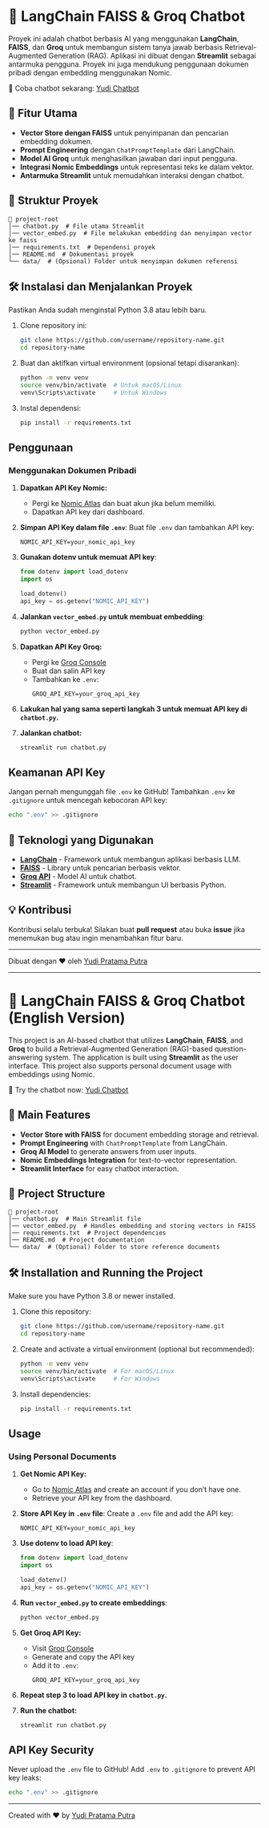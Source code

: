 # 📌 LangChain FAISS & Groq Chatbot

Proyek ini adalah chatbot berbasis AI yang menggunakan **LangChain**, **FAISS**, dan **Groq** untuk membangun sistem tanya jawab berbasis Retrieval-Augmented Generation (RAG). Aplikasi ini dibuat dengan **Streamlit** sebagai antarmuka pengguna.
Proyek ini juga mendukung penggunaan dokumen pribadi dengan embedding menggunakan Nomic.

🔗 Coba chatbot sekarang: [Yudi Chatbot](https://yudichatbot.streamlit.app/)

## 🚀 Fitur Utama
- **Vector Store dengan FAISS** untuk penyimpanan dan pencarian embedding dokumen.
- **Prompt Engineering** dengan `ChatPromptTemplate` dari LangChain.
- **Model AI Groq** untuk menghasilkan jawaban dari input pengguna.
- **Integrasi Nomic Embeddings** untuk representasi teks ke dalam vektor.
- **Antarmuka Streamlit** untuk memudahkan interaksi dengan chatbot.

## 📂 Struktur Proyek
```
📂 project-root
│── chatbot.py  # File utama Streamlit
│── vector_embed.py  # File melakukan embedding dan menyimpan vector ke faiss
│── requirements.txt  # Dependensi proyek
│── README.md  # Dokumentasi proyek
└── data/  # (Opsional) Folder untuk menyimpan dokumen referensi
```

## 🛠 Instalasi dan Menjalankan Proyek
Pastikan Anda sudah menginstal Python 3.8 atau lebih baru.

1. Clone repository ini:
   ```sh
   git clone https://github.com/username/repository-name.git
   cd repository-name
   ```
2. Buat dan aktifkan virtual environment (opsional tetapi disarankan):
   ```sh
   python -m venv venv
   source venv/bin/activate  # Untuk macOS/Linux
   venv\Scripts\activate     # Untuk Windows
   ```
3. Instal dependensi:
   ```sh
   pip install -r requirements.txt
   ```

## Penggunaan
### Menggunakan Dokumen Pribadi
1. **Dapatkan API Key Nomic:**
   - Pergi ke [Nomic Atlas](https://atlas.nomic.ai/) dan buat akun jika belum memiliki.
   - Dapatkan API key dari dashboard.
   
2. **Simpan API Key dalam file `.env`**:
   Buat file `.env` dan tambahkan API key:
   ```env
   NOMIC_API_KEY=your_nomic_api_key
   ```

3. **Gunakan dotenv untuk memuat API key**:
   ```python
   from dotenv import load_dotenv
   import os
   
   load_dotenv()
   api_key = os.getenv("NOMIC_API_KEY")
   ```

4. **Jalankan `vector_embed.py` untuk membuat embedding**:
   ```sh
   python vector_embed.py
   ```

5. **Dapatkan API Key Groq:**
   - Pergi ke [Groq Console](https://console.groq.com/keys)
   - Buat dan salin API key
   - Tambahkan ke `.env`:
     ```env
     GROQ_API_KEY=your_groq_api_key
     ```

6. **Lakukan hal yang sama seperti langkah 3 untuk memuat API key di `chatbot.py`.**

7. **Jalankan chatbot:**
   ```sh
   streamlit run chatbot.py
   ```

## Keamanan API Key
Jangan pernah mengunggah file `.env` ke GitHub! Tambahkan `.env` ke `.gitignore` untuk mencegah kebocoran API key:
```sh
echo ".env" >> .gitignore
```

## 📌 Teknologi yang Digunakan
- **[LangChain](https://www.langchain.com/)** - Framework untuk membangun aplikasi berbasis LLM.
- **[FAISS](https://faiss.ai/)** - Library untuk pencarian berbasis vektor.
- **[Groq API](https://groq.com/)** - Model AI untuk chatbot.
- **[Streamlit](https://streamlit.io/)** - Framework untuk membangun UI berbasis Python.

## 💡 Kontribusi
Kontribusi selalu terbuka! Silakan buat **pull request** atau buka **issue** jika menemukan bug atau ingin menambahkan fitur baru.

---
Dibuat dengan ❤️ oleh [Yudi Pratama Putra](https://github.com/Yud1Pp)

---

# 📌 LangChain FAISS & Groq Chatbot (English Version)

This project is an AI-based chatbot that utilizes **LangChain**, **FAISS**, and **Groq** to build a Retrieval-Augmented Generation (RAG)-based question-answering system. The application is built using **Streamlit** as the user interface.
This project also supports personal document usage with embeddings using Nomic.

🔗 Try the chatbot now: [Yudi Chatbot](https://yudichatbot.streamlit.app/)

## 🚀 Main Features
- **Vector Store with FAISS** for document embedding storage and retrieval.
- **Prompt Engineering** with `ChatPromptTemplate` from LangChain.
- **Groq AI Model** to generate answers from user inputs.
- **Nomic Embeddings Integration** for text-to-vector representation.
- **Streamlit Interface** for easy chatbot interaction.

## 📂 Project Structure
```
📂 project-root
│── chatbot.py  # Main Streamlit file
│── vector_embed.py  # Handles embedding and storing vectors in FAISS
│── requirements.txt  # Project dependencies
│── README.md  # Project documentation
└── data/  # (Optional) Folder to store reference documents
```

## 🛠 Installation and Running the Project
Make sure you have Python 3.8 or newer installed.

1. Clone this repository:
   ```sh
   git clone https://github.com/username/repository-name.git
   cd repository-name
   ```
2. Create and activate a virtual environment (optional but recommended):
   ```sh
   python -m venv venv
   source venv/bin/activate  # For macOS/Linux
   venv\Scripts\activate     # For Windows
   ```
3. Install dependencies:
   ```sh
   pip install -r requirements.txt
   ```

## Usage
### Using Personal Documents
1. **Get Nomic API Key:**
   - Go to [Nomic Atlas](https://atlas.nomic.ai/) and create an account if you don’t have one.
   - Retrieve your API key from the dashboard.
   
2. **Store API Key in `.env` file**:
   Create a `.env` file and add the API key:
   ```env
   NOMIC_API_KEY=your_nomic_api_key
   ```

3. **Use dotenv to load API key**:
   ```python
   from dotenv import load_dotenv
   import os
   
   load_dotenv()
   api_key = os.getenv("NOMIC_API_KEY")
   ```

4. **Run `vector_embed.py` to create embeddings**:
   ```sh
   python vector_embed.py
   ```

5. **Get Groq API Key:**
   - Visit [Groq Console](https://console.groq.com/keys)
   - Generate and copy the API key
   - Add it to `.env`:
     ```env
     GROQ_API_KEY=your_groq_api_key
     ```

6. **Repeat step 3 to load API key in `chatbot.py`.**

7. **Run the chatbot:**
   ```sh
   streamlit run chatbot.py
   ```

## API Key Security
Never upload the `.env` file to GitHub! Add `.env` to `.gitignore` to prevent API key leaks:
```sh
echo ".env" >> .gitignore
```

---
Created with ❤️ by [Yudi Pratama Putra](https://github.com/Yud1Pp)

